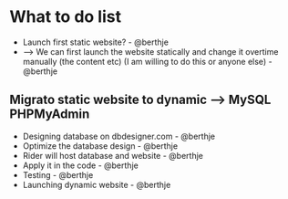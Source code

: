 # What to do list

- Launch first static website? - @berthje
- --> We can first launch the website statically and change it overtime manually (the content etc) (I am willing to do this or anyone else) - @berthje

## Migrato static website to dynamic --> MySQL PHPMyAdmin

- Designing database on dbdesigner.com - @berthje
- Optimize the database design - @berthje
- Rider will host database and website - @berthje
- Apply it in the code - @berthje
- Testing - @berthje
- Launching dynamic website - @berthje
